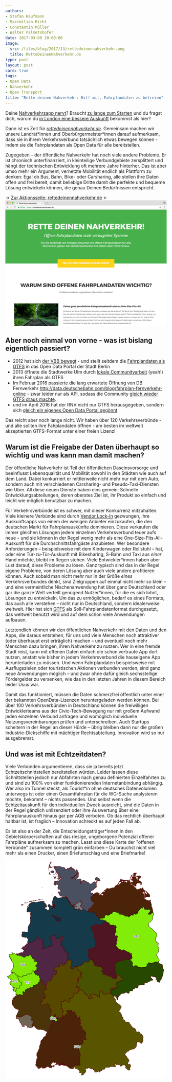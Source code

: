 ```yaml
---
authors:
- Stefan Kaufmann
- Maximilian Richt
- Constantin Müller
- Walter Palmetshofer
date: 2017-03-08 18:00:00
image:
  src: /files/blog/2017/13/rettedeinennahverkehr.png
  title: RetteDeinenNahverkehr.de
type: post
layout: post
card: true
tags:
- Open Data
- Nahverkehr
- Open Transport
title: "Rette deinen Nahverkehr: Hilf mit, Fahrplandaten zu befreien"
---
```

Deine [Nahverkehrsapp nervt](https://rettedeinennahverkehr.de/img/share/preisauskunft.jpg)? Braucht [zu lange zum Starten](https://rettedeinennahverkehr.de/img/share/startup.jpg) und du fragst dich, warum du [in London eine bessere Auskunft](https://rettedeinennahverkehr.de/img/share/underground.jpg) bekommst als hier?

Dann ist es Zeit für _[rettedeinennahverkehr.de](https://rettedeinennahverkehr.de)_. Gemeinsam machen wir unsere Landrät\*innen und Oberbürgermeister\*innen darauf aufmerksam, dass sie in ihrem Verkehrsverbund tatsächlich etwas bewegen können - indem sie die Fahrplandaten als Open Data für alle bereitstellen.

Zugegeben – der öffentliche Nahverkehr hat noch viele andere Probleme. Er ist chronisch unterfinanziert, in kleinteilige Verbundgebiete zersplittert und hängt der technischen Entwicklung oft mehrere Jahre hinterher. Das ist aber umso mehr ein Argument, vernetzte Mobilität endlich als Plattform zu denken: Egal ob Bus, Bahn, Bike- oder Carsharing, alle stellen ihre Daten offen und frei bereit, damit beliebige Dritte damit die perfekte und bequeme Lösung entwickeln können, die genau Deinen Bedürfnissen entspricht.

→ [Zur Aktionsseite: rettedeinennahverkehr.de](https://rettedeinennahverkehr.de) ←
![Screenshot rettedeinennahverkehr.de](/files/blog/2017/03/rettedeinennahverkehr.png "Aktionsseite RetteDeinenNahverkehr.de")

## Aber noch einmal von vorne – was ist bislang eigentlich passiert?

* 2012 hat sich [der VBB bewegt](https://okfn.de/blog/2012/09/open-data-nahverkehr-berlin-brandenburg-update-zum-status-quo-und-den-entwicklungen/) - und stellt seitdem die [Fahrplandaten als GTFS](http://daten.berlin.de/datensaetze?field_publisher_tid=478) in das Open Data Portal der Stadt Berlin
* 2013 öffnete die Stadtwerke Ulm durch [lokale Communityarbeit](https://stefan.bloggt.es/2013/03/ein-ereignisreiches-open-transit-wochenende/)  (yeah!) ihren Fahrplan als GTFS 
* Im Februar 2016 passierte die lang erwartete Öffnung von DB Fernverkehr http://data.deutschebahn.com/blog/fahrplan-fernverkehr-online - zwar leider nur als API, sodass die Community [gleich wieder GTFS draus machte](https://github.com/fredlockheed/db-fv-gtfs).
* und im April 2016 hat der RNV nicht nur GTFS herausgegeben, sondern sich [gleich ein eigenes Open Data Portal gegönnt](http://www.rnv-online.de/aktuelles/news/detail/artikel/rnv-geht-mit-open-data-portal-an-den-start.html)

Das reicht aber noch lange nicht. Wir haben über 120 Verkehrsverbünde - und alle sollten ihre Fahplandaten öffnen - am besten im weltweit akzeptierten GTFS-Format unter einer freien Lizenz!

## Warum ist die Freigabe der Daten überhaupt so wichtig und was kann man damit machen?

Der öffentliche Nahverkehr ist Teil der öffentlichen Daseinsvorsorge und beeinflusst Lebensqualität und Mobilität sowohl in den Städten wie auch auf dem Land. Dabei konkurriert er mittlerweile nicht mehr nur mit dem Auto, sondern auch mit verschiedenen Carsharing- und Pseudo-Taxi-Diensten wie Uber. All diese neuen Dienste haben eins gemein: Schnelle Entwicklungsabteilungen, deren oberstes Ziel ist, ihr Produkt so einfach und leicht wie möglich benutzbar zu machen.

Für Verkehrsverbünde ist es schwer, mit dieser Konkurrenz mitzuhalten. Viele kleinere Verbünde sind durch [Vendor Lock-In](https://de.wikipedia.org/wiki/Lock-in-Effekt) gezwungen, ihre Auskunftsapps von einem der wenigen Anbieter einzukaufen, die den deutschen Markt für Fahrplanauskünfte dominieren. Diese verkaufen die immer gleichen Lösungen jedem einzelnen Verkehrsverbund teuer aufs neue – und sie können in der Regel wenig mehr als eine One-Size-Fits-All-Auskunft für die Durchschnittsfahrgäste anzubieten. Wer besondere Anforderungen – beispielsweise mit dem Kinderwagen oder Rollstuhl – hat, oder eine Tür-zu-Tür-Auskunft mit Bikesharing, S-Bahn und Taxi aus _einer_ Hand möchte, bleibt im Regen stehen.
Viele Entwickler\*innen haben aber Lust darauf, diese Probleme zu lösen. Ganz typisch sind das in der Regel eigene Probleme, von deren Lösung aber auch viele andere profitieren können. Auch sobald man nicht mehr nur in der Größe _eines_ Verkehrsverbundes denkt, sind Zielgruppen auf einmal nicht mehr so klein – und eine vermeintliche Nischenanwendung hat über ganz Deutschland oder gar die ganze Welt verteilt genügend Nutzer\*innen, für die es sich lohnt, Lösungen zu entwickeln. Um das zu ermöglichen, bedarf es eines Formats, das auch alle verstehen – nicht nur in Deutschland, sondern idealerweise weltweit.  Hier hat sich [GTFS](https://de.wikipedia.org/wiki/General_Transit_Feed_Specification) als Soll-Fahrplandatenformat durchgesetzt, das weltweit benutzt wird und auf dem schon viele Anwendungen aufbauen. 

Letztendlich können wir den öffentlichen Nahverkehr mit den Daten und den Apps, die daraus entstehen, für uns und viele Menschen noch attraktiver (oder überhaupt erst erträglich) machen – und eventuell noch mehr Menschen dazu bringen, ihren Nahverkehr zu nutzen. Wer in eine fremde Stadt reist, kann mit offenen Daten einfach die schon vertraute App dort nutzen, anstatt wie bisher in jedem Verkehrsverbund die hauseigene App herunterladen zu müssen. Und wenn Fahrplandaten beispielsweise mit Ausflugszielen oder touristischen Aktionen verbunden werden, sind ganz neue Anwendungen möglich – und zwar ohne dafür gleich sechsstellige Fördergelder zu versenken, wie das in den letzten Jahren in diesem Bereich leider Usus war.

Damit das funktioniert, müssen die Daten schmerzfrei öffentlich unter einer der bekannten OpenData-Lizenzen heruntergeladen werden können. Bei über 100 Verkehrsverbünden in Deutschland können die freiwilligen Entwicklerteams aus der Civic-Tech-Bewegung nur mit großem Aufwand jeden einzelnen Verbund anfragen und womöglich individuelle Nutzungsvereinbarungen prüfen und unterschreiben. Auch Startups scheitern in der Regel an dieser Hürde – übrig bleiben dann nur die großen Industrie-Dickschiffe mit mächtiger Rechtsabteilung. Innovation wird so nur ausgebremst.

## Und was ist mit Echtzeitdaten?

Viele Verbünden argumentieren, dass sie ja bereits jetzt Echtzeitschnittstellen bereitstellen würden. Leider lassen diese Schnittstellen jedoch nur Abfahrten nach genau definierten Einzelfahrten zu und sind zu 100% von einer funktionierenden Internetanbindung abhängig. Wer also im Tunnel steckt, als Tourist\*in ohne deutsches Datenvolumen unterwegs ist oder einen Gesamtfahrplan für die WG-Suche analysieren möchte, bekommt – nichts passendes. Und selbst wenn die Echtzeitauskunft für den individuellen Zweck ausreicht, sind die Daten in der Regel gänzlich unlizenziert oder ihre Auswertung über eine Fahrplanauskunft hinaus gar per AGB verboten. Ob das rechtlich überhaupt haltbar ist, ist fraglich – Innovation schreckt es auf jeden Fall ab.

Es ist also an der Zeit, die Entscheidungsträger\*innen in den Gebietskörperschaften auf das riesige, ungeborgene Potenzial offener Fahrpläne aufmerksam zu machen. Lasst uns diese Karte der "offenen Verbünde" zusammen komplett grün einfärben – Du brauchst nicht viel mehr als einen Drucker, einen Briefumschlag und eine Briefmarke!

![Karte der Verbünde, die bereits Open Data veröffentlichen](/files/blog/2017/03/rdn-opendata-map.png "Karte der Verbünde, die bereits Fahrplandaten als Open Data veröffentlichen")
